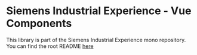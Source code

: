# Siemens Industrial Experience - Vue Components

This library is part of the Siemens Industrial Experience mono repository.
You can find the root README [here](https://github.com/siemens/ix/blob/main/README.md)
